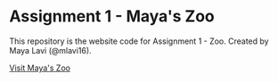 # Assignment 1 - Maya's Zoo

This repository is the website code for Assignment 1 - Zoo.
Created by Maya Lavi (@mlavi16).

[Visit Maya's Zoo](https://mlavi16.github.io/webdev-assignment-1-zoo/)
